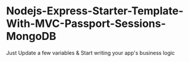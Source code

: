 # Nodejs-Express-Starter-Template-With-MVC-Passport-Sessions-MongoDB
Just Update a few variables &amp; Start writing your app's business logic
